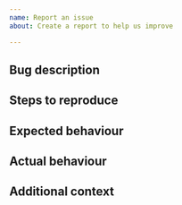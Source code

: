 ```yaml
---
name: Report an issue
about: Create a report to help us improve

---
```


Bug description
---------------
<!--
Please kindly provide a clear and concise description of the bug.
-->



Steps to reproduce
------------------
<!--
Please kindly provide the steps to reproduce the issue if possible.

Example:
1. Installed the SharePointPnP.PowerShell.Commands.Files.Recurse module:
`Install-Module -Name 'SharePointPnP.PowerShell.Commands.Files.Recurse'`
2. Execute `Add-PnPFoldersItems` cmdlet:
```powershell
Add-PnPFoldersItems `
    -Url 'https://amce.sharepoint.com/sites/powershellcommunity' `
    -FolderSiteRelativeUrl 'Shared Documents' `
    -Source 'C:\Temp' `
    -ExcludeFileExtension '.txt', '.xlsx' `
    -Credential (New-Object -TypeName System.Management.Automation.PSCredential `
        -ArgumentList (Read-Host -Prompt 'Input your Username'), `
        (ConvertTo-SecureString `
            -String (Read-Host -Prompt 'Input your Password') `
            -AsPlainText `
            -Force)) ;
```
3. And got an error output below:
```text
Error: blah blah blah
```
-->



Expected behaviour
-----------------
<!--
Please kindly provide a clear and concise description of what you expected to
happen.
-->



Actual behaviour
----------------
<!--
Please kindly provide a clear and concise description of what actually happen.

We welcome screenshot or log of the bug. If applicable, add screenshots or logfile to help
explain your problem.
-->



Additional context
------------------
<!--
If you have a link to your screenshots, include the link so that we can
view your screenshots and may be able to assist on fixing it.
-->


